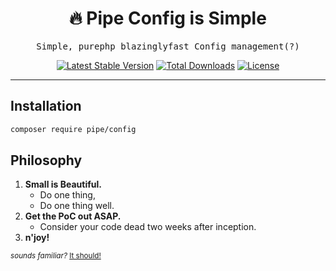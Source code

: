 <h1 align=center>🔥 Pipe Config is Simple</h1>

<p align=center>
  <samp>Simple, purephp blazinglyfast Config management(?)</samp>
</p>

<p align="center">
    <a href="https://packagist.org/packages/pipe/route"><img src="https://poser.pugx.org/pipe/config/v/stable?style=for-the-badge" alt="Latest Stable Version"/></a>
    <a href="https://packagist.org/packages/pipe/route"><img src="https://poser.pugx.org/pipe/config/downloads?style=for-the-badge" alt="Total Downloads"/></a>
    <a href="https://packagist.org/packages/pipe/route"><img src="https://poser.pugx.org/pipe/config/license?style=for-the-badge" alt="License"/></a>
</p>

---

## Installation

```bash
composer require pipe/config
```

## Philosophy

1. **Small is Beautiful.**
   - Do one thing,
   - Do one thing well.
1. **Get the PoC out ASAP.**
   - Consider your code dead two weeks after inception.
1. **n'joy!**

<small>_sounds familiar?_ [It should!](https://en.wikipedia.org/wiki/Unix_philosophy#Origin)</small>
